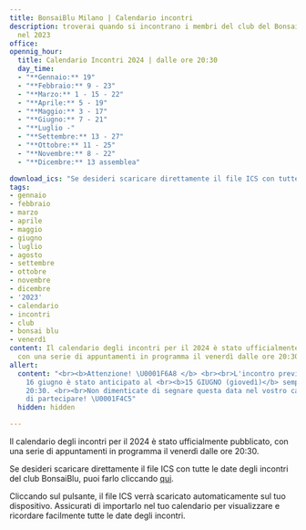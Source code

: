 ```yaml
---
title: BonsaiBlu Milano | Calendario incontri
description: troverai quando si incontrano i membri del club del Bonsai Blu di Milano
  nel 2023
office:
opennig_hour:
  title: Calendario Incontri 2024 | dalle ore 20:30
  day_time:
  - "**Gennaio:** 19"
  - "**Febbraio:** 9 - 23"
  - "**Marzo:** 1 - 15 - 22"
  - "**Aprile:** 5 - 19"
  - "**Maggio:** 3 - 17"
  - "**Giugno:** 7 - 21"
  - "**Luglio -"
  - "**Settembre:** 13 - 27"
  - "**Ottobre:** 11 - 25"
  - "**Novembre:** 8 - 22"
  - "**Dicembre:** 13 assemblea"

download_ics: "Se desideri scaricare direttamente il file ICS con tutte le date degli incontri del club BonsaiBlu, puoi farlo cliccando [qui](https://bonsaiblu.it/images/CalendarioBonsaiBlu2024.ics)."
tags:
- gennaio
- febbraio
- marzo
- aprile
- maggio
- giugno
- luglio
- agosto
- settembre
- ottobre
- novembre
- dicembre
- '2023'
- calendario
- incontri
- club
- bonsai blu
- venerdì
content: Il calendario degli incontri per il 2024 è stato ufficialmente pubblicato,
  con una serie di appuntamenti in programma il venerdì dalle ore 20:30.
allert:
  content: "<br><b>Attenzione! \U0001F6A8 </b> <br><br>L'incontro previsto per il
    16 giugno è stato anticipato al <br><b>15 GIUGNO (giovedì)</b> sempre alle
    20:30. <br><br>Non dimenticate di segnare questa data nel vostro calendario e
    di partecipare! \U0001F4C5"
  hidden: hidden

---
```

Il calendario degli incontri per il 2024 è stato ufficialmente pubblicato, con una serie di appuntamenti in programma il venerdì dalle ore 20:30.

Se desideri scaricare direttamente il file ICS con tutte le date degli incontri del club BonsaiBlu, puoi farlo cliccando [qui](https://bonsaiblu.it/images/CalendarioBonsaiBlu2024.ics).

Cliccando sul pulsante, il file ICS verrà scaricato automaticamente sul tuo dispositivo. Assicurati di importarlo nel tuo calendario per visualizzare e ricordare facilmente tutte le date degli incontri.
